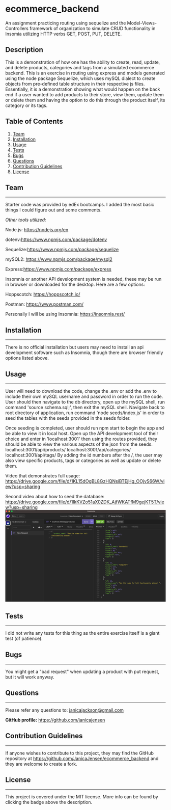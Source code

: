 # ecommerce_backend

An assignment practicing routing using sequelize and the Model-Views-Controllers framework of organization to simulate CRUD functionality in Insomia utilizing HTTP verbs GET, POST, PUT, DELETE. 

## Description

This is a demonstration of how one has the ability to create, read, update, and delete products, categories and tags from a simulated ecommerce backend. This is an exercise in routing using express and models generated using the node package Sequelize, which uses mySQL dialect to create objects from pre-defined table structure in their respective js files. Essentially, it is a demonstration showing what would happen on the back end if a user wanted to add products to their store, view them, update them or delete them and having the option to do this through the product itself, its category or its tags. 

## Table of Contents

1. [Team](#team)
2. [Installation](#installation)
3. [Usage](#usage)
4. [Tests](#tests)
5. [Bugs](#bugs)
6. [Questions](#questions)
7. [Contribution Guidelines](#contribution-guidelines)
8. [License](#license)

## Team

---

Starter code was provided by edEx bootcamps. I added the most basic things I could figure out and some comments. 

_Other tools utilized:_

Node.js: https://nodejs.org/en

dotenv:https://www.npmjs.com/package/dotenv

Sequelize:https://www.npmjs.com/package/sequelize

mySQL2: https://www.npmjs.com/package/mysql2

Express:https://www.npmjs.com/package/express

Insomnia or another API development system is needed, these may be run in browser or downloaded for the desktop. Here are a few options: 

Hoppscotch: https://hoppscotch.io/

Postman: https://www.postman.com/

Personally I will be using Insomnia: https://insomnia.rest/

## Installation

---

There is no official installation but users may need to install an api development software such as Insomnia, though there are browser friendly options listed above. 

## Usage

---

User will need to download the code, change the .env or add the .env to include their own mySQL username and password in order to run the code. User should then navigate to the db directory, open up the mySQL shell, run command 'source schema.sql;', then exit the mySQL shell. Navigate back to root directory of application, run command 'node seeds/index.js' in order to seed the tables with the seeds provided in the seeds folder. 

Once seeding is completed, user should run npm start to begin the app and be able to view it in local host. Open up the API development tool of their choice and enter in 'localhost:3001' then using the routes provided, they should be able to view the various aspects of the json from the seeds. 
localhost:3001/api/products/
localhost:3001/api/categories/
localhost:3001/api/tags/
By adding the id numbers after the /, the user may also view specific products, tags or categories as well as update or delete them. 

Video that demonstrates full usage: https://drive.google.com/file/d/1KL15dOgBL8GzHQNsiBTEjHg_OOjvS66W/view?usp=sharing

Second video about how to seed the database: https://drive.google.com/file/d/1lkKVZo51aX0ZDK_AjfWKATfM9gejKT5T/view?usp=sharing
![image of insomnia](/assets/watch%20the%20video%20for%20full%20functionality.png)

## Tests
---

I did not write any tests for this thing as the entire exercise itself is a giant test (of patience).




## Bugs
---

You might get a "bad request" when updating a product with put request, but it will work anyway. 


## Questions
---

Please refer any questions to: janicajackson@gmail.com

**GitHub profile:** https://github.com/janicajensen

## Contribution Guidelines

---

If anyone wishes to contribute to this project, they may find the GitHub repository at https://github.com/JanicaJensen/ecommerce_backend and they are welcome to create a fork.

## License

---

This project is covered under the MIT license.
More info can be found by clicking the badge above the description.


